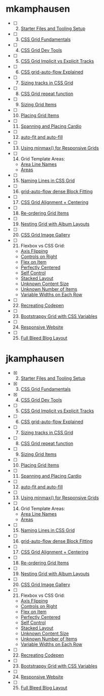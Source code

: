 # mkamphausen

- [ ] 02. [Starter Files and Tooling Setup](https://jsfiddle.net/6qvwur9q/)
- [ ] 03. [CSS Grid Fundamentals](https://jsfiddle.net/qxxpgg4j/)
- [ ] 04. [CSS Grid Dev Tools](https://jsfiddle.net/b55x8vh2/)
- [ ] 05. [CSS Grid Implicit vs Explicit Tracks](https://jsfiddle.net/mon8xdgb/)
- [ ] 06. [CSS grid-auto-flow Explained](https://jsfiddle.net/Loq4uj16/)
- [ ] 07. [Sizing tracks in CSS Grid](https://jsfiddle.net/q8h3r8yb/)
- [ ] 08. [CSS Grid repeat function](https://jsfiddle.net/8f8xyx86/)
- [ ] 09. [Sizing Grid Items](https://jsfiddle.net/wqs6tcuk/)
- [ ] 10. [Placing Grid Items](https://jsfiddle.net/hs5xhvpp/)
- [ ] 11. [Spanning and Placing Cardio](https://jsfiddle.net/2z7z6o9k/)
- [ ] 12. [auto-fit and auto-fill](https://jsfiddle.net/d1pLngzx/)
- [ ] 13. [Using minmax() for Responsive Grids](https://jsfiddle.net/xthszm2j/)
- [ ] 14. Grid Template Areas:
    - [Area Line Names](https://jsfiddle.net/tkyxomht/)
    - [Areas](https://jsfiddle.net/p0sn7L7v/)
- [ ] 15. [Naming Lines in CSS Grid](https://jsfiddle.net/ygpmn0xh/)
- [ ] 16. [grid-auto-flow dense Block Fitting](https://jsfiddle.net/sxj83p70/)
- [ ] 17. [CSS Grid Alignment + Centering](https://jsfiddle.net/eyL9a2gv/)
- [ ] 18. [Re-ordering Grid Items](https://jsfiddle.net/uscf9mk0/)
- [ ] 19. [Nesting Grid with Album Layouts](https://jsfiddle.net/yn7jak0y/)
- [ ] 20. [CSS Grid Image Gallery](https://jsfiddle.net/cbjzped2/)
- [ ] 21. Flexbox vs CSS Grid:
    - [Axis Flipping](https://jsfiddle.net/pt8hym9s/)
    - [Controls on Right](https://jsfiddle.net/4o7gavuj/)
    - [Flex on Item](https://jsfiddle.net/1u264ftd/)
    - [Perfectly Centered](https://jsfiddle.net/sgbrtrjo/)
    - [Self Control](https://jsfiddle.net/c6gg8pkn/)
    - [Stacked Layout](https://jsfiddle.net/mnfm1sw0/)
    - [Unknown Content Size](https://jsfiddle.net/4ze02bkj/)
    - [Unknown Number of Items](https://jsfiddle.net/Lg7r3jmy/)
    - [Variable Widths on Each Row](https://jsfiddle.net/qymhootd/)
- [ ] 22. [Recreating Codepen](https://jsfiddle.net/br6n54qt/)
- [ ] 23. [Bootstrappy Grid with CSS Variables](https://jsfiddle.net/gLLht2hd/)
- [ ] 24. [Responsive Website](https://jsfiddle.net/bh16ofp8/)
- [ ] 25. [Full Bleed Blog Layout](https://jsfiddle.net/j8w6v3mh/)


# jkamphausen

- [X] 02. [Starter Files and Tooling Setup](https://jsfiddle.net/6qvwur9q/)
- [X] 03. [CSS Grid Fundamentals](https://jsfiddle.net/qxxpgg4j/)
- [X] 04. [CSS Grid Dev Tools](https://jsfiddle.net/b55x8vh2/)
- [ ] 05. [CSS Grid Implicit vs Explicit Tracks](https://jsfiddle.net/mon8xdgb/)
- [ ] 06. [CSS grid-auto-flow Explained](https://jsfiddle.net/Loq4uj16/)
- [ ] 07. [Sizing tracks in CSS Grid](https://jsfiddle.net/q8h3r8yb/)
- [ ] 08. [CSS Grid repeat function](https://jsfiddle.net/8f8xyx86/)
- [ ] 09. [Sizing Grid Items](https://jsfiddle.net/wqs6tcuk/)
- [ ] 10. [Placing Grid Items](https://jsfiddle.net/hs5xhvpp/)
- [ ] 11. [Spanning and Placing Cardio](https://jsfiddle.net/2z7z6o9k/)
- [ ] 12. [auto-fit and auto-fill](https://jsfiddle.net/d1pLngzx/)
- [ ] 13. [Using minmax() for Responsive Grids](https://jsfiddle.net/xthszm2j/)
- [ ] 14. Grid Template Areas:
    - [Area Line Names](https://jsfiddle.net/tkyxomht/)
    - [Areas](https://jsfiddle.net/p0sn7L7v/)
- [ ] 15. [Naming Lines in CSS Grid](https://jsfiddle.net/ygpmn0xh/)
- [ ] 16. [grid-auto-flow dense Block Fitting](https://jsfiddle.net/sxj83p70/)
- [ ] 17. [CSS Grid Alignment + Centering](https://jsfiddle.net/eyL9a2gv/)
- [ ] 18. [Re-ordering Grid Items](https://jsfiddle.net/uscf9mk0/)
- [ ] 19. [Nesting Grid with Album Layouts](https://jsfiddle.net/yn7jak0y/)
- [ ] 20. [CSS Grid Image Gallery](https://jsfiddle.net/cbjzped2/)
- [ ] 21. Flexbox vs CSS Grid:
    - [Axis Flipping](https://jsfiddle.net/pt8hym9s/)
    - [Controls on Right](https://jsfiddle.net/4o7gavuj/)
    - [Flex on Item](https://jsfiddle.net/1u264ftd/)
    - [Perfectly Centered](https://jsfiddle.net/sgbrtrjo/)
    - [Self Control](https://jsfiddle.net/c6gg8pkn/)
    - [Stacked Layout](https://jsfiddle.net/mnfm1sw0/)
    - [Unknown Content Size](https://jsfiddle.net/4ze02bkj/)
    - [Unknown Number of Items](https://jsfiddle.net/Lg7r3jmy/)
    - [Variable Widths on Each Row](https://jsfiddle.net/qymhootd/)
- [ ] 22. [Recreating Codepen](https://jsfiddle.net/br6n54qt/)
- [ ] 23. [Bootstrappy Grid with CSS Variables](https://jsfiddle.net/gLLht2hd/)
- [ ] 24. [Responsive Website](https://jsfiddle.net/bh16ofp8/)
- [ ] 25. [Full Bleed Blog Layout](https://jsfiddle.net/j8w6v3mh/)